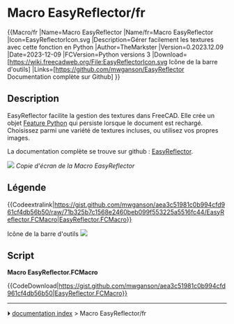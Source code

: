 # Macro EasyReflector/fr
{{Macro/fr
|Name=Macro EasyReflector
|Name/fr=Macro EasyReflector
|Icon=EasyReflectorIcon.svg
|Description=Gérer facilement les textures avec cette fonction en Python
|Author=TheMarkster
|Version=0.2023.12.09
|Date=2023-12-09
|FCVersion=Python versions 3
|Download=[https://wiki.freecadweb.org/File:EasyReflectorIcon.svg Icône de la barre d'outils]
|Links=[https://github.com/mwganson/EasyReflector Documentation complète sur Github]
}}



## Description

EasyReflector facilite la gestion des textures dans FreeCAD. Elle crée un objet [Feature Python](App_FeaturePython/fr.md) qui persiste lorsque le document est rechargé. Choisissez parmi une variété de textures incluses, ou utilisez vos propres images.

La documentation complète se trouve sur github : [EasyReflector](https://github.com/mwganson/EasyReflector).

![](images/EasyReflector_screenshot01.png ) 
*Copie d'écran de la Macro EasyReflector*



## Légende


{{Codeextralink|https://gist.github.com/mwganson/aea3c51981c0b994cfd961cf4db56b50/raw/71b325b7c1568e2460beb099f553225a5516fc44/EasyReflector.FCMacro|EasyReflector.FCMacro}}

Icône de la barre d\'outils ![](images/EasyReflectorIcon.svg )

## Script

**Macro EasyReflector.FCMacro**


{{CodeDownload|https://gist.github.com/mwganson/aea3c51981c0b994cfd961cf4db56b50|EasyReflector.FCMacro}}



---
⏵ [documentation index](../README.md) > Macro EasyReflector/fr
